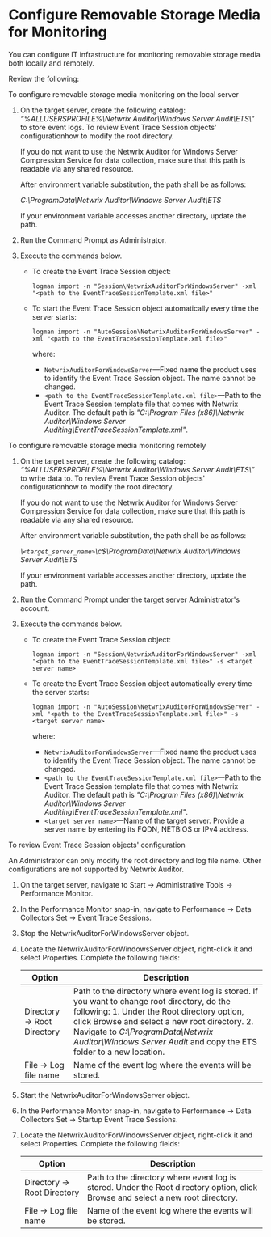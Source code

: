 # Configure Removable Storage Media for Monitoring

You can configure IT infrastructure for monitoring removable storage media both locally and
remotely.

Review the following:

To configure removable storage media monitoring on the local server

1. On the target server, create the following catalog: _“%ALLUSERSPROFILE%\Netwrix Auditor\Windows
   Server Audit\ETS\”_ to store event logs. To review Event Trace Session objects' configurationhow
   to modify the root directory.

   If you do not want to use the Netwrix Auditor for Windows Server Compression Service for data
   collection, make sure that this path is readable via any shared resource.

   After environment variable substitution, the path shall be as follows:

   _C:\ProgramData\Netwrix Auditor\Windows Server Audit\ETS_

   If your environment variable accesses another directory, update the path.

2. Run the Command Prompt as Administrator.
3. Execute the commands below.

   - To create the Event Trace Session object:

     `logman import -n "Session\NetwrixAuditorForWindowsServer" -xml "<path to the EventTraceSessionTemplate.xml file>"`

   - To start the Event Trace Session object automatically every time the server starts:

     `logman import -n "AutoSession\NetwrixAuditorForWindowsServer" -xml "<path to the EventTraceSessionTemplate.xml file>"`

     where:

     - `NetwrixAuditorForWindowsServer`—Fixed name the product uses to identify the Event Trace
       Session object. The name cannot be changed.
     - `<path to the EventTraceSessionTemplate.xml file>`—Path to the Event Trace Session
       template file that comes with Netwrix Auditor. The default path is _"C:\Program Files
       (x86)\Netwrix Auditor\Windows Server Auditing\EventTraceSessionTemplate.xml"_.

To configure removable storage media monitoring remotely

1. On the target server, create the following catalog: _“%ALLUSERSPROFILE%\Netwrix Auditor\Windows
   Server Audit\ETS\”_ to write data to. To review Event Trace Session objects' configurationhow to
   modify the root directory.

   If you do not want to use the Netwrix Auditor for Windows Server Compression Service for data
   collection, make sure that this path is readable via any shared resource.

   After environment variable substitution, the path shall be as follows:

   _\\`<target_server_name>`\c$\ProgramData\Netwrix Auditor\Windows Server Audit\ETS_

   If your environment variable accesses another directory, update the path.

2. Run the Command Prompt under the target server Administrator's account.
3. Execute the commands below.

   - To create the Event Trace Session object:

     `logman import -n "Session\NetwrixAuditorForWindowsServer" -xml "<path to the EventTraceSessionTemplate.xml file>" -s <target server name>`

   - To create the Event Trace Session object automatically every time the server starts:

     `logman import -n "AutoSession\NetwrixAuditorForWindowsServer" -xml "<path to the EventTraceSessionTemplate.xml file>" -s <target server name>`

     where:

     - `NetwrixAuditorForWindowsServer`—Fixed name the product uses to identify the Event Trace
       Session object. The name cannot be changed.
     - `<path to the EventTraceSessionTemplate.xml file>`—Path to the Event Trace Session
       template file that comes with Netwrix Auditor. The default path is _"C:\Program Files
       (x86)\Netwrix Auditor\Windows Server Auditing\EventTraceSessionTemplate.xml"_.
     - `<target server name>`—Name of the target server. Provide a server name by entering its
       FQDN, NETBIOS or IPv4 address.

To review Event Trace Session objects' configuration

An Administrator can only modify the root directory and log file name. Other configurations are not
supported by Netwrix Auditor.

1. On the target server, navigate to Start → Administrative Tools → Performance Monitor.
2. In the Performance Monitor snap-in, navigate to Performance → Data Collectors Set → Event Trace
   Sessions.
3. Stop the NetwrixAuditorForWindowsServer object.
4. Locate the NetwrixAuditorForWindowsServer object, right-click it and select Properties. Complete
   the following fields:

   | Option                     | Description                                                                                                                                                                                                                                                                                                |
   | -------------------------- | ---------------------------------------------------------------------------------------------------------------------------------------------------------------------------------------------------------------------------------------------------------------------------------------------------------- |
   | Directory → Root Directory | Path to the directory where event log is stored. If you want to change root directory, do the following: 1. Under the Root directory option, click Browse and select a new root directory. 2. Navigate to _C:\ProgramData\Netwrix Auditor\Windows Server Audit_ and copy the ETS folder to a new location. |
   | File → Log file name       | Name of the event log where the events will be stored.                                                                                                                                                                                                                                                     |

5. Start the NetwrixAuditorForWindowsServer object.
6. In the Performance Monitor snap-in, navigate to Performance → Data Collectors Set → Startup Event
   Trace Sessions.
7. Locate the NetwrixAuditorForWindowsServer object, right-click it and select Properties. Complete
   the following fields:

   | Option                     | Description                                                                                                                     |
   | -------------------------- | ------------------------------------------------------------------------------------------------------------------------------- |
   | Directory → Root Directory | Path to the directory where event log is stored. Under the Root directory option, click Browse and select a new root directory. |
   | File → Log file name       | Name of the event log where the events will be stored.                                                                          |
